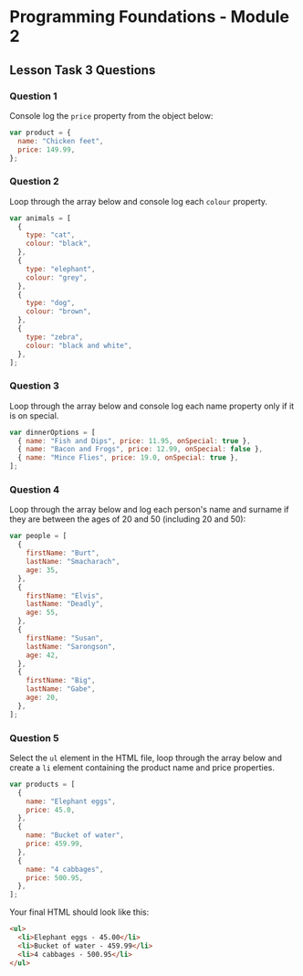 # Programming Foundations - Module 2

## Lesson Task 3 Questions

### Question 1

Console log the `price` property from the object below:

```js
var product = {
  name: "Chicken feet",
  price: 149.99,
};
```

### Question 2

Loop through the array below and console log each `colour` property.

```js
var animals = [
  {
    type: "cat",
    colour: "black",
  },
  {
    type: "elephant",
    colour: "grey",
  },
  {
    type: "dog",
    colour: "brown",
  },
  {
    type: "zebra",
    colour: "black and white",
  },
];
```

### Question 3

Loop through the array below and console log each name property only if it is on special.

```js
var dinnerOptions = [
  { name: "Fish and Dips", price: 11.95, onSpecial: true },
  { name: "Bacon and Frogs", price: 12.99, onSpecial: false },
  { name: "Mince Flies", price: 19.0, onSpecial: true },
];
```

### Question 4

Loop through the array below and log each person's name and surname if they are between the ages of 20 and 50 (including 20 and 50):

```js
var people = [
  {
    firstName: "Burt",
    lastName: "Smacharach",
    age: 35,
  },
  {
    firstName: "Elvis",
    lastName: "Deadly",
    age: 55,
  },
  {
    firstName: "Susan",
    lastName: "Sarongson",
    age: 42,
  },
  {
    firstName: "Big",
    lastName: "Gabe",
    age: 20,
  },
];
```

### Question 5

Select the `ul` element in the HTML file, loop through the array below and create a `li` element containing the product name and price properties.

```js
var products = [
  {
    name: "Elephant eggs",
    price: 45.0,
  },
  {
    name: "Bucket of water",
    price: 459.99,
  },
  {
    name: "4 cabbages",
    price: 500.95,
  },
];
```

Your final HTML should look like this:

```html
<ul>
  <li>Elephant eggs - 45.00</li>
  <li>Bucket of water - 459.99</li>
  <li>4 cabbages - 500.95</li>
</ul>
```
